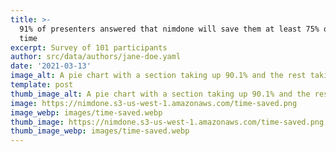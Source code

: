 ```yaml
---
title: >-
  91% of presenters answered that nimdone will save them at least 75% of their
  time
excerpt: Survey of 101 participants
author: src/data/authors/jane-doe.yaml
date: '2021-03-13'
image_alt: A pie chart with a section taking up 90.1% and the rest taking up 9.9%
template: post
thumb_image_alt: A pie chart with a section taking up 90.1% and the rest taking up 9.9%
image: https://nimdone.s3-us-west-1.amazonaws.com/time-saved.png
image_webp: images/time-saved.webp
thumb_image: https://nimdone.s3-us-west-1.amazonaws.com/time-saved.png
thumb_image_webp: images/time-saved.webp
---
```

